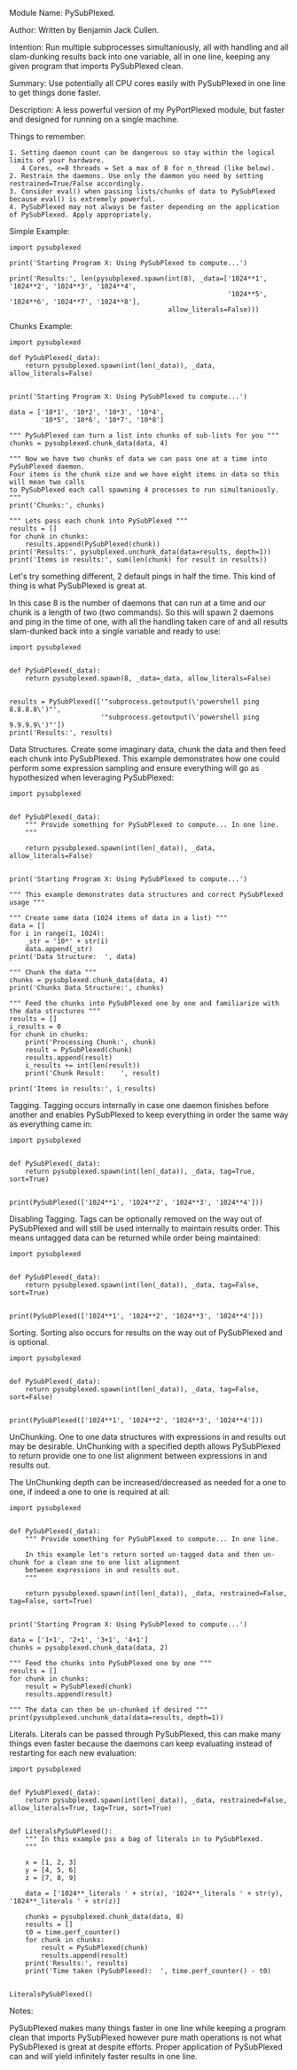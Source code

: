 Module Name: PySubPlexed.

Author: Written by Benjamin Jack Cullen.

Intention: Run multiple subprocesses simultaniously, all with handling and all slam-dunking results back into one
variable, all in one line, keeping any given program that imports PySubPlexed clean.

Summary: Use potentially all CPU cores easily with PySubPlexed in one line to get things done faster.

Description: A less powerful version of my PyPortPlexed module, but faster and designed for running on a single machine.


Things to remember:

    1. Setting daemon count can be dangerous so stay within the logical limits of your hardware.
       4 Cores, <=8 threads = Set a max of 8 for n_thread (like below).
    2. Restrain the daemons. Use only the daemon you need by setting restrained=True/False accordingly.
    3. Consider eval() when passing lists/chunks of data to PySubPlexed because eval() is extremely powerful.
    4. PySubPlexed may not always be faster depending on the application of PySubPlexed. Apply appropriately.


Simple Example:

    import pysubplexed

    print('Starting Program X: Using PySubPlexed to compute...')

    print('Results:', len(pysubplexed.spawn(int(8), _data=['1024**1', '1024**2', '1024**3', '1024**4',
                                                           '1024**5', '1024**6', '1024**7', '1024**8'],
                                            allow_literals=False)))


Chunks Example:

    import pysubplexed

    def PySubPlexed(_data):
        return pysubplexed.spawn(int(len(_data)), _data, allow_literals=False)


    print('Starting Program X: Using PySubPlexed to compute...')
    
    data = ['10*1', '10*2', '10*3', '10*4',
            '10*5', '10*6', '10*7', '10*8']
    
    """ PySubPlexed can turn a list into chunks of sub-lists for you """
    chunks = pysubplexed.chunk_data(data, 4)
    
    """ Now we have two chunks of data we can pass one at a time into PySubPlexed daemon.
    Four items is the chunk size and we have eight items in data so this will mean two calls
    to PySubPlexed each call spawning 4 processes to run simultaniously.
    """
    print('Chunks:', chunks)
    
    """ Lets pass each chunk into PySubPlexed """
    results = []
    for chunk in chunks:
        results.append(PySubPlexed(chunk))
    print('Results:', pysubplexed.unchunk_data(data=results, depth=1))
    print('Items in results:', sum(len(chunk) for result in results))


Let's try something different, 2 default pings in half the time. This kind of thing is what PySubPlexed is great at.

In this case 8 is the number of daemons that can run at a time and our chunk is a length of two (two commands).
So this will spawn 2 daemons and ping in the time of one, with all the handling taken care of and all
results slam-dunked back into a single variable and ready to use:

    import pysubplexed
    
    
    def PySubPlexed(_data):
        return pysubplexed.spawn(8, _data=_data, allow_literals=False)
    

    results = PySubPlexed(['"subprocess.getoutput(\'powershell ping 8.8.8.8\')"',
                           '"subprocess.getoutput(\'powershell ping 9.9.9.9\')"'])
    print('Results:', results)


Data Structures. Create some imaginary data, chunk the data and then feed each chunk into PySubPlexed.
This example demonstrates how one could perform some expression sampling and ensure everything will go as hypothesized
when leveraging PySubPlexed:

    import pysubplexed
    
    
    def PySubPlexed(_data):
        """ Provide something for PySubPlexed to compute... In one line.
        """
    
        return pysubplexed.spawn(int(len(_data)), _data, allow_literals=False)
    
    
    print('Starting Program X: Using PySubPlexed to compute...')
    
    """ This example demonstrates data structures and correct PySubPlexed usage """
    
    """ Create some data (1024 items of data in a list) """
    data = []
    for i in range(1, 1024):
        _str = '10*' + str(i)
        data.append(_str)
    print('Data Structure:  ', data)
    
    """ Chunk the data """
    chunks = pysubplexed.chunk_data(data, 4)
    print('Chunks Data Structure:', chunks)
    
    """ Feed the chunks into PySubPlexed one by one and familiarize with the data structures """
    results = []
    i_results = 0
    for chunk in chunks:
        print('Processing Chunk:', chunk)
        result = PySubPlexed(chunk)
        results.append(result)
        i_results += int(len(result))
        print('Chunk Result:    ', result)
    
    print('Items in results:', i_results)


Tagging. Tagging occurs internally in case one daemon finishes before another and enables PySubPlexed to keep
everything in order the same way as everything came in:

    import pysubplexed


    def PySubPlexed(_data):
        return pysubplexed.spawn(int(len(_data)), _data, tag=True, sort=True)
    
    
    print(PySubPlexed(['1024**1', '1024**2', '1024**3', '1024**4']))


Disabling Tagging. Tags can be optionally removed on the way out of PySubPlexed and will still be used internally
to maintain results order. This means untagged data can be returned while order being maintained:

    import pysubplexed
    
    
    def PySubPlexed(_data):
        return pysubplexed.spawn(int(len(_data)), _data, tag=False, sort=True)
    
    
    print(PySubPlexed(['1024**1', '1024**2', '1024**3', '1024**4']))


Sorting. Sorting also occurs for results on the way out of PySubPlexed and is optional.

    import pysubplexed
    
    
    def PySubPlexed(_data):
        return pysubplexed.spawn(int(len(_data)), _data, tag=False, sort=False)
    
    
    print(PySubPlexed(['1024**1', '1024**2', '1024**3', '1024**4']))


UnChunking. One to one data structures with expressions in and results out may be desirable.
UnChunking with a specified depth allows PySubPlexed to return provide one to one list alignment between expressions
in and results out.

The UnChunking depth can be increased/decreased as needed for a one to one, if indeed a one to one is required at all:

    import pysubplexed
    
    
    def PySubPlexed(_data):
        """ Provide something for PySubPlexed to compute... In one line.
    
        In this example let's return sorted un-tagged data and then un-chunk for a clean one to one list alignment
        between expressions in and results out.
        """
    
        return pysubplexed.spawn(int(len(_data)), _data, restrained=False, tag=False, sort=True)
    
    
    print('Starting Program X: Using PySubPlexed to compute...')
    
    data = ['1+1', '2+1', '3+1', '4+1']
    chunks = pysubplexed.chunk_data(data, 2)
    
    """ Feed the chunks into PySubPlexed one by one """
    results = []
    for chunk in chunks:
        result = PySubPlexed(chunk)
        results.append(result)
    
    """ The data can then be un-chunked if desired """
    print(pysubplexed.unchunk_data(data=results, depth=1))

Literals. Literals can be passed through PySubPlexed, this can make many things even faster because the daemons can
keep evaluating instead of restarting for each new evaluation:

    import pysubplexed
    
    
    def PySubPlexed(_data):
        return pysubplexed.spawn(int(len(_data)), _data, restrained=False, allow_literals=True, tag=True, sort=True)
    
    
    def LiteralsPySubPlexed():
        """ In this example pss a bag of literals in to PySubPlexed.
        """
    
        x = [1, 2, 3]
        y = [4, 5, 6]
        z = [7, 8, 9]
    
        data = ['1024**_literals ' + str(x), '1024**_literals ' + str(y), '1024**_literals ' + str(z)]
    
        chunks = pysubplexed.chunk_data(data, 8)
        results = []
        t0 = time.perf_counter()
        for chunk in chunks:
            result = PySubPlexed(chunk)
            results.append(result)
        print('Results:', results)
        print('Time taken (PySubPlexed):  ', time.perf_counter() - t0)
    
    
    LiteralsPySubPlexed()



Notes:

PySubPlexed makes many things faster in one line while keeping a program clean that imports PySubPlexed however pure
math operations is not what PySubPlexed is great at despite efforts. Proper application of PySubPlexed can and will
yield infinitely faster results in one line.
